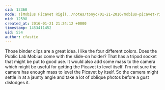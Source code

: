 ```yaml
---
cid: 13360
node: ![Mobius Picavet Rig](../notes/tonyc/01-21-2016/mobius-picavet-rig)
nid: 12598
created_at: 2016-01-21 21:24:12 +0000
timestamp: 1453411452
uid: 554
author: cfastie
---
```


Those binder clips are a great idea. I like the four different colors. Does the Public Lab Mobius come with the slide-on holder? That has a tripod socket that might be put to good use. It would also add some mass to the camera which might be useful for getting the Picavet to level itself. I'm not sure the camera has enough mass to level the Picavet by itself. So the camera might settle in at a jaunty angle and take a lot of oblique photos before a gust dislodges it.